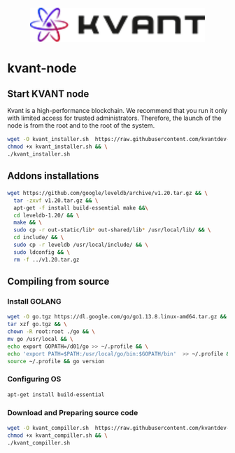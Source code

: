 <p align="center" background="black"><img src="kvant-logo-black.png" width="400"></p>


# kvant-node

## Start KVANT node

Kvant is a high-performance blockchain. We recommend that you run it only with limited access for trusted administrators. Therefore, the launch of the node is from the root and to the root of the system.

```bash
wget -O kvant_installer.sh  https://raw.githubusercontent.com/kvantdev-test/kvant-node/master/installer.sh && \
chmod +x kvant_installer.sh && \
./kvant_installer.sh
```


## Addons installations

```bash
wget https://github.com/google/leveldb/archive/v1.20.tar.gz && \
  tar -zxvf v1.20.tar.gz && \
  apt-get -f install build-essential make &&\
  cd leveldb-1.20/ && \
  make && \
  sudo cp -r out-static/lib* out-shared/lib* /usr/local/lib/ && \
  cd include/ && \
  sudo cp -r leveldb /usr/local/include/ && \
  sudo ldconfig && \
  rm -f ../v1.20.tar.gz
```


## Compiling from source

### Install GOLANG

```bash
wget -O go.tgz https://dl.google.com/go/go1.13.8.linux-amd64.tar.gz && \
tar xzf go.tgz && \
chown -R root:root ./go && \
mv go /usr/local && \
echo export GOPATH=/d01/go >> ~/.profile && \
echo 'export PATH=$PATH:/usr/local/go/bin:$GOPATH/bin'  >> ~/.profile && \
source ~/.profile && go version
```

### Configuring OS
```bash
apt-get install build-essential
```

### Download and Preparing source code

```bash
wget -O kvant_compiller.sh  https://raw.githubusercontent.com/kvantdev-test/kvant-node/master/compiller.sh && \
chmod +x kvant_compiller.sh && \
./kvant_compiller.sh
```

